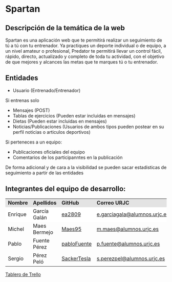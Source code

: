# Spartan

## Descripción de la temática de la web 
Spartan es una aplicación web que te permitirá realizar un seguimiento de tú a tú con tu entrenador. Ya practiques un deporte individual o de equipo, a un nivel amateur o profesional, Predator te permitirá llevar un control fácil, rápido, directo, actualizado y completo de toda tu actividad, con el objetivo de que mejores y alcances las metas que te marques tú o tu entrenador.

## Entidades

- Usuario (Entrenado/Entrenador)

Si entrenas solo

- Mensajes (POST)
- Tablas de ejercicios (Pueden estar incluidas en mensajes)
- Dietas (Pueden estar incluidas en mensajes)
- Noticias/Publicaciones (Usuarios de ambos tipos pueden postear en su perfil noticias o articulos deportivos)

Si perteneces a un equipo:

- Publicaciones oficiales del equipo
- Comentarios de los participanntes en la publicación

De forma adicional y de cara a la visibilidad se pueden sacar estadisticas de seguimiento a partir de las entidades

## Integrantes del equipo de desarrollo: 

<!-- Tabla -->
<table cellspacing="0">
  <tr  style="background-color: #E3E3E3;">
    <td> <b>Nombre</b> </td>
    <td> <b>Apellidos</b> </td>
    <td> <b>GitHub</b> </td>
	  <td> <b>Correo URJC</b> </td>
  </tr>
  <tr style="background-color: #FFFFFF;">
    <td> Enrique </td>
    <td> García Galán </td>
    <td> <a href="https://github.com/ea2809">  ea2809 </a></td>
	  <td> <a href="mailto:e.garciagala@alumnos.urjc.es"> e.garciagala@alumnos.urjc.es</a></td>
  </tr>
    <td> Michel </td>
    <td> Maes Bermejo </td>
    <td> <a href="https://github.com/Maes95">  Maes95 </a></td>
	  <td> <a href="mailto:m.maes@alumnos.urjc.es"> m.maes@alumnos.urjc.es</a></td>
  </tr>
    <td> Pablo </td>
    <td> Fuente Pérez </td>
    <td> <a href="https://github.com/pabloFuente">  pabloFuente </a></td>
	  <td> <a href="mailto:p.fuente@alumnos.urjc.es"> p.fuente@alumnos.urjc.es</a></td>
  </tr>
    <td> Sergio </td>
    <td> Pérez Peló </td>
    <td> <a href="https://github.com/SackerTesla">  SackerTesla </a></td>
	  <td> <a href="mailto:s.perezpel@alumnos.urjc.es"> s.perezpel@alumnos.urjc.es</a></td>
  </tr>
</table>
<!-- Fin tabla -->

<a href="https://trello.com/b/3mlHi8Fy/web-app" target=_blank>Tablero de Trello</a>

